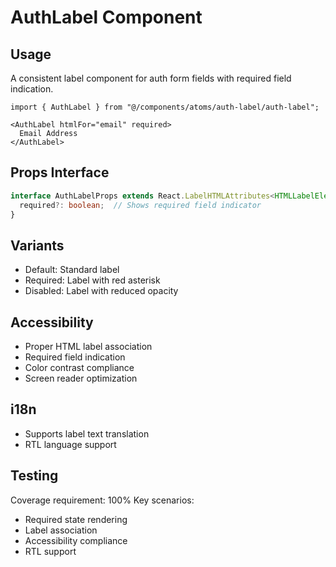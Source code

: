 
# AuthLabel Component

## Usage
A consistent label component for auth form fields with required field indication.

```tsx
import { AuthLabel } from "@/components/atoms/auth-label/auth-label";

<AuthLabel htmlFor="email" required>
  Email Address
</AuthLabel>
```

## Props Interface
```typescript
interface AuthLabelProps extends React.LabelHTMLAttributes<HTMLLabelElement> {
  required?: boolean;  // Shows required field indicator
}
```

## Variants
- Default: Standard label
- Required: Label with red asterisk
- Disabled: Label with reduced opacity

## Accessibility
- Proper HTML label association
- Required field indication
- Color contrast compliance
- Screen reader optimization

## i18n
- Supports label text translation
- RTL language support

## Testing
Coverage requirement: 100%
Key scenarios:
- Required state rendering
- Label association
- Accessibility compliance
- RTL support
